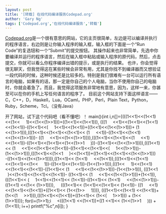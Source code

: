 ```yaml
---
layout: post
title: '[转载] 在线代码编译服务Codepad.org'
author: 'Gary Ng'
tags: ['Codepad.org','在线代码编译服务','转载']
---
```


  
[Codepad.org](http://codepad.org/)是一个很有意思的网站，它的主页很简单，左边是可以编译并执行的程序语言，右边则是让你输入程序的输入框，输入框的下面是一个“Run
Code”的复选钮和一个“Submit”的提交按钮。
其操作起来也非常简单，先选中你要编译并运行的程序语言，然后在输入框中粘贴或输入程序的原代码，然后，点击提交，你就可以看么你程序编译出错的提示，或是执行的结果。
也许，你会觉得很无聊天，但我觉得这在某些时候会非常有用，尤其是你找不到编译器而又想验证一段代码的时候，这种时候还是比较多的。特别是我们很难有一台可以运行所有语言的电脑，如果有的话，那一定是你自己的个人电脑，当你不使用你自己的电脑时，你就会着急了。而且，我觉得这项服务非常地有意思，因为，这样一来，你甚至可以在你的手机上写任何语言的程序了。
目前这个网站支持下面这样语言——C，C++，D，Haskell，Lua，OCaml，PHP，Perl，Plain
Text，Python，Ruby，Scheme，Tcl。（没有Java）
  
开了网站，试下这个代码吧（看不懂吧）！
main(){int i,n[]={(((1<<1)<<(1<<1)<<(1<<
    1)<<(1<<(1\>\>1)))+((1<<1)<<(1<<1))), (((1
    <<1)<<(1<<1)<<(1<<1)<<(1<<1))-((1<<1)<<(
    1<<1)<<(1<<1))+((1<<1)<<(1<<(1\>\>1)))+ (1
    <<(1\>\>1))),(((1<<1)<<(1<<1)<<(1<<1)<< (1
    <<1))-((1<<1)<<(1<<1)<<(1<<(1\>\>1)))- ((1
    <<1)<<(1<<(1\>\>1)))),(((1<<1)<<(1<<1)<<(1
    <<1)<<(1<<1))-((1<<1)<<(1<<1)<<(1<<(1\>\>1
    )))-((1<<1)<<(1<<(1\>\>1)))),(((1<<1)<< (1
    <<1)<<(1<<1)<<(1<<1))-((1<<1)<<(1<<1)<<(
    1<<(1\>\>1)))-(1<<(1\>\>1))),(((1<<1)<<(1<<1
    )<<(1<<1))+((1<<1)<<(1<<1)<<(1<<(1\>\>1)))
    -((1<<1)<<(1<<(1\>\>1)))),((1<<1)<< (1<<1)
    <<(1<<1)),(((1<<1)<<(1<<1)<<(1<<1)<<(1<<
    1))-((1<<1)<<(1<<1))-(1<<(1\>\>1))),(((1<<
    1)<<(1<<1)<<(1<<1)<<(1<<1))-((1<<1)<< (1
    <<1)<<(1<<(1\>\>1)))-(1<<(1\>\>1))), (((1<<1
    )<<(1<<1)<<(1<<1)<<(1<<1))- ((1<<1)<< (1
    <<1)<<(1<<(1\>\>1)))+(1<<1)), (((1<<1)<< (
    1<<1)<<(1<<1)<< (1<<1))-((1<<1)<< (1<<1)
    <<(1<<(1\>\>1)))-((1<<1) <<(1<< (1\>\>1)))),
    (((1<<1)<< (1<<1)<<(1<<1)<< (1<<1))- ((1
    <<1)<<(1<<1)<<(1<<1))+((1<<1)<< (1<<(1\>\>
    1)))), (((1<<1)<<(1<<1) <<(1<<1))+(1<<(1
    \>\>1))),(((1<<1)<<(1<<1))+((1<<1)<< (1<<(
    1\>\>1))) + (1<< (1\>\>1)))}; for(i=(1\>\>1);i
    <(((1<<1) <<(1<<1))+((1 <<1)<< (1<<(1\>\>1
    ))) + (1<<1)); i++) printf("%c",n[i]); }
  

